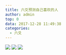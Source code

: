 ```yaml
---
title: 六爻预测自己喜欢的人
author: admin
top: 0
data: 2017-12-28 11:49:38
categories: 
  - 六爻
---
```

![](http://fs-image.pull.net.cn/17-12-28/96319396.jpg!800)
![](http://fs-image.pull.net.cn/17-12-28/50108790.jpg!800)
![](http://fs-image.pull.net.cn/17-12-28/51929200.jpg!800)
